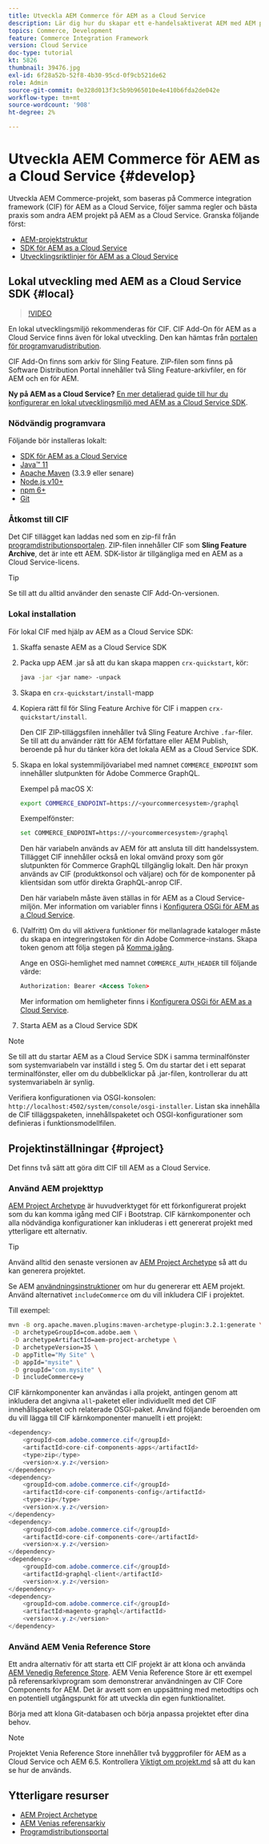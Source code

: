 ```yaml
---
title: Utveckla AEM Commerce för AEM as a Cloud Service
description: Lär dig hur du skapar ett e-handelsaktiverat AEM med AEM projekttyp. Lär dig hur du bygger och distribuerar projektet till en lokal utvecklingsmiljö med AEM as a Cloud Service SDK.
topics: Commerce, Development
feature: Commerce Integration Framework
version: Cloud Service
doc-type: tutorial
kt: 5826
thumbnail: 39476.jpg
exl-id: 6f28a52b-52f8-4b30-95cd-0f9cb521de62
role: Admin
source-git-commit: 0e328d013f3c5b9b965010e4e410b6fda2de042e
workflow-type: tm+mt
source-wordcount: '908'
ht-degree: 2%

---
```


# Utveckla AEM Commerce för AEM as a Cloud Service {#develop}

Utveckla AEM Commerce-projekt, som baseras på Commerce integration framework (CIF) för AEM as a Cloud Service, följer samma regler och bästa praxis som andra AEM projekt på AEM as a Cloud Service. Granska följande först:

- [AEM-projektstruktur](https://experienceleague.adobe.com/docs/experience-manager-cloud-service/content/implementing/developing/aem-project-content-package-structure.html)
- [SDK för AEM as a Cloud Service](https://experienceleague.adobe.com/docs/experience-manager-cloud-service/content/implementing/developing/aem-as-a-cloud-service-sdk.html)
- [Utvecklingsriktlinjer för AEM as a Cloud Service](https://experienceleague.adobe.com/docs/experience-manager-cloud-service/content/implementing/developing/development-guidelines.html)

## Lokal utveckling med AEM as a Cloud Service SDK {#local}

>[!VIDEO](https://video.tv.adobe.com/v/39476/?quality=12&learn=on)

En lokal utvecklingsmiljö rekommenderas för CIF. CIF Add-On för AEM as a Cloud Service finns även för lokal utveckling. Den kan hämtas från [portalen för programvarudistribution](https://experience.adobe.com/#/downloads/content/software-distribution/en/aemcloud.html).

CIF Add-On finns som arkiv för Sling Feature. ZIP-filen som finns på Software Distribution Portal innehåller två Sling Feature-arkivfiler, en för AEM och en för AEM.

**Ny på AEM as a Cloud Service?** [En mer detaljerad guide till hur du konfigurerar en lokal utvecklingsmiljö med AEM as a Cloud Service SDK](https://experienceleague.adobe.com/docs/experience-manager-learn/cloud-service/local-development-environment-set-up/overview.html).

### Nödvändig programvara

Följande bör installeras lokalt:

- [SDK för AEM as a Cloud Service](https://experienceleague.adobe.com/docs/experience-manager-learn/cloud-service/local-development-environment-set-up/aem-runtime.html#download-the-aem-as-a-cloud-service-sdk)
- [Java™ 11](https://downloads.experiencecloud.adobe.com/content/software-distribution/en/general.html)
- [Apache Maven](https://maven.apache.org/) (3.3.9 eller senare)
- [Node.js v10+](https://nodejs.org/en)
- [npm 6+](https://www.npmjs.com/)
- [Git](https://git-scm.com/)

### Åtkomst till CIF

Det CIF tillägget kan laddas ned som en zip-fil från [programdistributionsportalen](https://experience.adobe.com/#/downloads/content/software-distribution/en/aemcloud.html). ZIP-filen innehåller CIF som **Sling Feature Archive**, det är inte ett AEM. SDK-listor är tillgängliga med en AEM as a Cloud Service-licens.

>[!TIP]
>
>Se till att du alltid använder den senaste CIF Add-On-versionen.

### Lokal installation

För lokal CIF med hjälp av AEM as a Cloud Service SDK:

1. Skaffa senaste AEM as a Cloud Service SDK
1. Packa upp AEM .jar så att du kan skapa mappen `crx-quickstart`, kör:

   ```bash
   java -jar <jar name> -unpack
   ```

1. Skapa en `crx-quickstart/install`-mapp
1. Kopiera rätt fil för Sling Feature Archive för CIF i mappen `crx-quickstart/install`.

   Den CIF ZIP-tilläggsfilen innehåller två Sling Feature Archive `.far`-filer. Se till att du använder rätt för AEM författare eller AEM Publish, beroende på hur du tänker köra det lokala AEM as a Cloud Service SDK.

1. Skapa en lokal systemmiljövariabel med namnet `COMMERCE_ENDPOINT` som innehåller slutpunkten för Adobe Commerce GraphQL.

   Exempel på macOS X:

   ```bash
   export COMMERCE_ENDPOINT=https://<yourcommercesystem>/graphql
   ```

   Exempelfönster:

   ```bash
   set COMMERCE_ENDPOINT=https://<yourcommercesystem>/graphql
   ```

   Den här variabeln används av AEM för att ansluta till ditt handelssystem. Tillägget CIF innehåller också en lokal omvänd proxy som gör slutpunkten för Commerce GraphQL tillgänglig lokalt. Den här proxyn används av CIF (produktkonsol och väljare) och för de komponenter på klientsidan som utför direkta GraphQL-anrop CIF.

   Den här variabeln måste även ställas in för AEM as a Cloud Service-miljön. Mer information om variabler finns i [Konfigurera OSGi för AEM as a Cloud Service](https://experienceleague.adobe.com/docs/experience-manager-cloud-service/content/implementing/deploying/configuring-osgi.html#local-development).

1. (Valfritt) Om du vill aktivera funktioner för mellanlagrade kataloger måste du skapa en integreringstoken för din Adobe Commerce-instans. Skapa token genom att följa stegen på [Komma igång](./getting-started.md#staging).

   Ange en OSGi-hemlighet med namnet `COMMERCE_AUTH_HEADER` till följande värde:

   ```xml
   Authorization: Bearer <Access Token>
   ```

   Mer information om hemligheter finns i [Konfigurera OSGi för AEM as a Cloud Service](https://experienceleague.adobe.com/docs/experience-manager-cloud-service/content/implementing/deploying/configuring-osgi.html#local-development).

1. Starta AEM as a Cloud Service SDK

>[!NOTE]
>
>Se till att du startar AEM as a Cloud Service SDK i samma terminalfönster som systemvariabeln var inställd i steg 5. Om du startar det i ett separat terminalfönster, eller om du dubbelklickar på .jar-filen, kontrollerar du att systemvariabeln är synlig.

Verifiera konfigurationen via OSGI-konsolen: `http://localhost:4502/system/console/osgi-installer`. Listan ska innehålla de CIF tilläggspaketen, innehållspaketet och OSGI-konfigurationer som definieras i funktionsmodellfilen.

## Projektinställningar {#project}

Det finns två sätt att göra ditt CIF till AEM as a Cloud Service.

### Använd AEM projekttyp

[AEM Project Archetype](https://github.com/adobe/aem-project-archetype) är huvudverktyget för ett förkonfigurerat projekt som du kan komma igång med CIF i Bootstrap. CIF kärnkomponenter och alla nödvändiga konfigurationer kan inkluderas i ett genererat projekt med ytterligare ett alternativ.

>[!TIP]
>
>Använd alltid den senaste versionen av [AEM Project Archetype](https://github.com/adobe/aem-project-archetype/releases) så att du kan generera projektet.

Se AEM [användningsinstruktioner](https://github.com/adobe/aem-project-archetype#usage) om hur du genererar ett AEM projekt. Använd alternativet `includeCommerce` om du vill inkludera CIF i projektet.

Till exempel:

```bash
mvn -B org.apache.maven.plugins:maven-archetype-plugin:3.2.1:generate \
 -D archetypeGroupId=com.adobe.aem \
 -D archetypeArtifactId=aem-project-archetype \
 -D archetypeVersion=35 \
 -D appTitle="My Site" \
 -D appId="mysite" \
 -D groupId="com.mysite" \
 -D includeCommerce=y
```

CIF kärnkomponenter kan användas i alla projekt, antingen genom att inkludera det angivna `all`-paketet eller individuellt med det CIF innehållspaketet och relaterade OSGI-paket. Använd följande beroenden om du vill lägga till CIF kärnkomponenter manuellt i ett projekt:

```java
<dependency>
    <groupId>com.adobe.commerce.cif</groupId>
    <artifactId>core-cif-components-apps</artifactId>
    <type>zip</type>
    <version>x.y.z</version>
</dependency>
<dependency>
    <groupId>com.adobe.commerce.cif</groupId>
    <artifactId>core-cif-components-config</artifactId>
    <type>zip</type>
    <version>x.y.z</version>
</dependency>
<dependency>
    <groupId>com.adobe.commerce.cif</groupId>
    <artifactId>core-cif-components-core</artifactId>
    <version>x.y.z</version>
</dependency>
<dependency>
    <groupId>com.adobe.commerce.cif</groupId>
    <artifactId>graphql-client</artifactId>
    <version>x.y.z</version>
</dependency>
<dependency>
    <groupId>com.adobe.commerce.cif</groupId>
    <artifactId>magento-graphql</artifactId>
    <version>x.y.z</version>
</dependency>
```

### Använd AEM Venia Reference Store

Ett andra alternativ för att starta ett CIF projekt är att klona och använda [AEM Venedig Reference Store](https://github.com/adobe/aem-cif-guides-venia). AEM Venia Reference Store är ett exempel på referensarkivprogram som demonstrerar användningen av CIF Core Components for AEM. Det är avsett som en uppsättning med metodtips och en potentiell utgångspunkt för att utveckla din egen funktionalitet.

Börja med att klona Git-databasen och börja anpassa projektet efter dina behov.

>[!NOTE]
>
>Projektet Venia Reference Store innehåller två byggprofiler för AEM as a Cloud Service och AEM 6.5. Kontrollera [Viktigt om projekt.md](https://github.com/adobe/aem-cif-guides-venia/blob/main/README.md) så att du kan se hur de används.

## Ytterligare resurser

- [AEM Project Archetype](https://github.com/adobe/aem-project-archetype)
- [AEM Venias referensarkiv](https://github.com/adobe/aem-cif-guides-venia)
- [Programdistributionsportal](https://experience.adobe.com/#/downloads/content/software-distribution/en/aemcloud.html)
